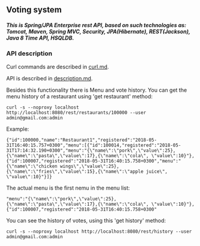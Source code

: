 ## Voting system

##### This is Spring/JPA Enterprise rest API, based on such technologies as: Tomcat, Maven, Spring MVC, Security, JPA(Hibernate), REST(Jackson), Java 8 Time API, HSQLDB. 

### API description

Curl commands are described in [curl.md](curl.md).

API is described in [description.md](description.md).

Besides this functionality there is Menu and vote history. You can get the menu history of a restaurant using 'get restaurant' method:

    curl -s --noproxy localhost http://localhost:8080/rest/restaurants/100000 --user admin@gmail.com:admin

Example:

    {"id":100000,"name":"Restaurant1","registered":"2018-05-31T16:40:15.757+0300","menu":[{"id":100014,"registered":"2018-05-31T17:14:32.190+0300","menu":"{\"name\":\"pork\",\"value\":25},{\"name\":\"pasta\",\"value\":17},{\"name\":\"cola\", \"value\":10}"},{"id":100007,"registered":"2018-05-31T16:40:15.758+0300","menu":"{\"name\":\"chicken wings\",\"value\":25},{\"name\":\"fries\",\"value\":15},{\"name\":\"apple juice\", \"value\":10}"}]}

The actual menu is the first nemu in the menu list:

    "menu":"{\"name\":\"pork\",\"value\":25},{\"name\":\"pasta\",\"value\":17},{\"name\":\"cola\", \"value\":10}"},{"id":100007,"registered":"2018-05-31T16:40:15.758+0300"

You can see the history of votes, using this 'get history' method:

    curl -s --noproxy localhost http://localhost:8080/rest/history --user admin@gmail.com:admin

    